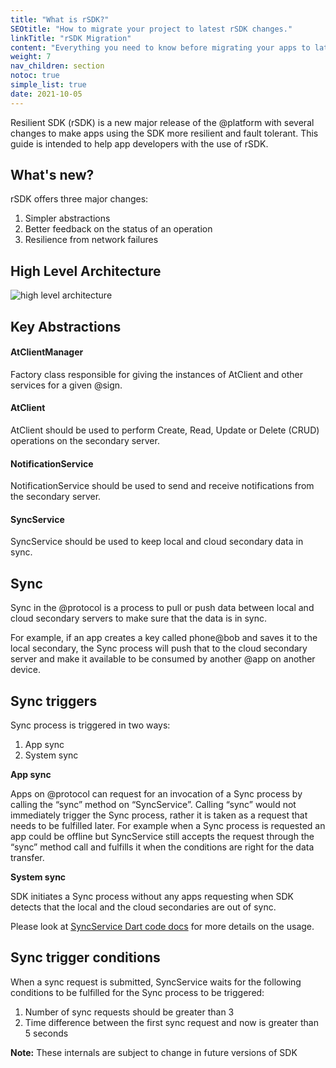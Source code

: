```yaml
---
title: "What is rSDK?"
SEOtitle: "How to migrate your project to latest rSDK changes."
linkTitle: "rSDK Migration"
content: "Everything you need to know before migrating your apps to latest rSDK changes."
weight: 7
nav_children: section
notoc: true
simple_list: true
date: 2021-10-05
---
```


Resilient SDK (rSDK) is a new major release of the @platform with several
changes to make apps using the SDK more resilient and fault tolerant.  This
guide is intended to help app developers with the use of rSDK.


## What's new?

rSDK offers three major changes:

1. Simpler abstractions
2. Better feedback on the status of an operation
3. Resilience from network failures

## High Level Architecture ##

![high level architecture](/rSDK/high_level_architecture.png)

## Key Abstractions ##

#### **AtClientManager** ####
Factory class responsible for giving the instances of AtClient and other
services for a given @sign.

#### **AtClient** ####
AtClient should be used to perform Create, Read, Update or Delete (CRUD)
operations on the secondary server.

#### **NotificationService** ####
NotificationService should be used to send and receive notifications from
the secondary server.

#### **SyncService** ####
SyncService should be used to keep local and cloud secondary data in sync.


## Sync

Sync in the @protocol is a process to pull or push data between local and
cloud secondary servers to make sure that the data is in sync.

For example, if an app creates a key called phone@bob and saves it to the
local secondary, the Sync process will push that to the cloud secondary server
and make it available to be consumed by another @app on another device.

## Sync triggers

Sync process is triggered in two ways:

1. App sync
2. System sync

**App sync**

Apps on @protocol can request for an invocation of a Sync process by calling
the “sync” method on “SyncService”.  Calling “sync” would not immediately
trigger the Sync process, rather it is taken as a request that needs to be
fulfilled later. For example when a Sync process is requested an app could be
offline but SyncService still accepts the request through the “sync” method
call and fulfills it when the conditions are right for the data transfer.

**System sync**

SDK initiates a Sync process without any apps requesting when SDK detects
that the local and the cloud secondaries are out of sync. 

Please look at [SyncService Dart code docs](https://github.com/atsign-foundation/at_client_sdk/blob/trunk/at_client/lib/src/service/sync_service.dart) for more details on the usage.


## Sync trigger conditions

When a sync request is submitted, SyncService waits for the following
conditions to be fulfilled for the Sync process to be triggered:

1. Number of sync requests should be greater than 3
2. Time difference between the first sync request and now is greater than 5 seconds

**Note:** These internals are subject to change in future versions of SDK
